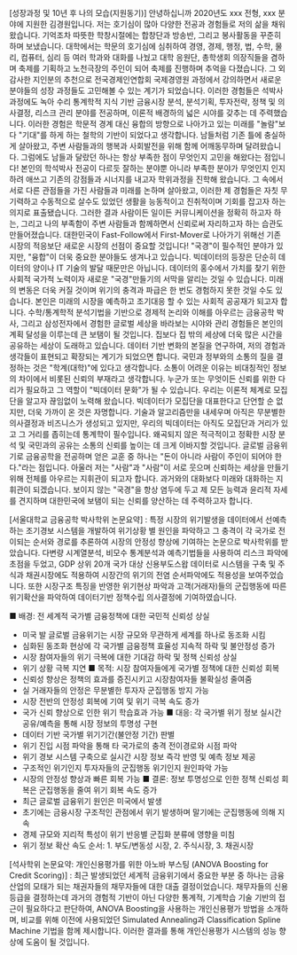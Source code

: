 [성장과정 및 10년 후 나의 모습(지원동기)]
  안녕하십니까 2020년도 xxx 전형, xxx 분야에 지원한 김경원입니다. 저는 호기심이 많아 다양한 전공과 경험들로 저의 삶을 채워왔습니다. 기억조차 따뜻한 학창시절에는 합창단과 방송반, 그리고 봉사활동을 꾸준히 하며 보냈습니다. 대학에서는 학문의 호기심에 심취하여 경영, 경제, 행정, 법, 수학, 물리, 컴퓨터, 심리 등 여러 학과와 대화를 나눴고 대학 응원단, 총학생회 의장직들을 겸하며 축제를 기획하고 노천극장의 주인이 되어 축제를 진행하며 추억을 다졌습니다. 그 외 감사한 지인분의 추천으로 전국경제인연합회 국제경영원 과정에서 강의하면서 새로운 분야들의 성장 과정들도 고민해볼 수 있는 계기가 되었습니다. 이러한 경험들은 석박사 과정에도 녹아 수리 통계학적 지식 기반 금융시장 분석, 분석기획, 투자전략, 정책 및 의사결정, 리스크 관리 분야를 전공하며, 이론적 배경하의 넓은 시야를 갖추는 데 주력했습니다. 이러한 경험은 학문적 경계 대신 융합의 방향으로 나아가고 있는 미래를 "놀람"보다 "기대"를 하게 하는 철학의 기반이 되었다고 생각합니다. 남들처럼 기존 틀에 충실하게 살아왔고, 주변 사람들과의 행복과 사회발전을 위해 함께 어깨동무하며 달려왔습니다. 그럼에도 남들과 달랐던 하나는 항상 부족한 점이 무엇인지 고민을 해왔다는 점입니다! 본인의 학석박사 전공이 다르듯 잘하는 분야뿐 아니라 부족한 분야가 무엇인지 인지하려 애쓰고 기존의 강점들과 시너지를 내고자 학위과정을 진학해 왔습니다. 그 속에서 서로 다른 관점들을 가진 사람들과 미래를 논하며 살아왔고, 이러한 제 경험들은 자칫 무기력하고 수동적으로 살수도 있었던 생활을 능동적이고 진취적이며 기회를 잡고자 하는 의지로 표출됐습니다. 그러한 결과 사람이든 일이든 커뮤니케이션을 정확히 하고자 하는, 그리고 나의 부족함이 주변 사람들과 함께하면서 신뢰로써 자리하고자 하는 습관도 만들어졌습니다.
  대한민국이 Fast-Follow에서 First-Mover로 나아가기 위해선 기존 시장의 적응보단 새로운 시장의 선점이 중요할 것입니다! "국경"이 필수적인 분야가 있지만, "융합"이 더욱 중요한 분야들도 생겨나고 있습니다. 빅데이터의 등장은 단순히 데이터의 양이나 IT 기술의 발달 때문만은 아닙니다. 데이터의 홍수에서 가치를 찾기 위한 사회적 국가적 노력이자 새로운 "국경"만들기의 서막을 알리는 것일 수 있습니다. 미래의 변동은 더욱 커질 것이며 위기의 충격과 파급은 한 번도 경험하지 못한 것일 수도 있습니다. 본인은 미래의 시장을 예측하고 조기대응 할 수 있는 사회적 공공재가 되고자 합니다. 수학/통계학적 분석기법을 기반으로 경제적 논리와 이해를 아우르는 금융공학 박사, 그리고 삼성전자에서 경험한 글로벌 세상을 바라보는 시야와 관리 경험들은 본인의 계획 달성을 이루는데 큰 보탬이 될 것입니다. 집보다 집 밖의 세상에 더욱 많은 시간을 공유하는 세상이 도래하고 있습니다. 데이터 기반 변화의 본질을 연구하여, 저의 경험과 생각들이 표현되고 확장되는 계기가 되었으면 합니다. 국민과 정부와의 소통의 질을 결정하는 것은 "학계(대학)"에 있다고 생각합니다. 소통이 어려운 이유는 비대칭적인 정보의 차이에서 비롯된 신뢰의 부재라고 생각합니다. 누군가 또는 무엇이든 신뢰를 위한 다리가 필요하고 그 역할이 "빅데이터 문화"가 될 수 있습니다. 우리는 이론적 체계로 모집단을 알고자 끊임없이 노력해 왔습니다. 빅데이터가 모집단을 대표한다고 단언할 순 없지만, 더욱 가까이 온 것은 자명합니다. 기술과 알고리즘만을 내세우며 아직은 무분별한 의사결정과 비즈니스가 생성되고 있지만, 우리의 빅데이터는 아직도 모집단과 거리가 있고 그 거리를 좁히는데 통계학이 필수입니다. 왜곡되지 않은 적극적이고 정확한 시장 분석 및 국민과의 공유는 소통의 신뢰를 높이는 데 크게 이바지할 것입니다. 글로벌 금융위기로 금융공학을 전공하며 얻은 교훈 중 하나는 "돈이 아니라 사람이 주인이 되어야 한다."라는 점입니다. 아울러 저는 "사람"과 "사람"이 서로 웃으며 신뢰하는 세상을 만들기 위해 전체를 아우르는 지휘관이 되고자 합니다. 과거와의 대화보다 미래와 대화하는 지휘관이 되겠습니다. 보이지 않는 "국경"을 항상 염두에 두고 제 모든 능력과 윤리적 자세를 견지하며 대한민국에 보탬이 되는 신뢰를 양산하는 데 주력하고자 합니다.

[서울대학교 금융공학 박사학위 논문요약]
: 특정 시장의 위기발생을 데이터에서 선예측하는 조기경보 시스템을 개발하여 위기상황 별 원인을 파악하고 그 충격이 각 국가로 전이되는 순서와 경로를 추론하여 시장의 안정성 향상에 기여하는 논문으로 박사학위를 받았습니다. 다변량 시계열분석, 비모수 통계분석과 예측기법들을 사용하여 리스크 파악에 초점을 두었고, GDP 상위 20개 국가 대상 신용부도스왑 데이터로 시스템을 구축 및 주식과 채권시장에도 적용하여 시장간의 위기의 전염 순서파악에도 적용성을 보여주었습니다. 또한 시장구조 특징을 반영한 위기현상 파악과 고객(거래자)들의 군집행동에 따른 위기확산을 파악하여 데이터기반 정책수립 의사결정에 기여하였습니다.

■ 배경: 전 세계적 국가별 금융정책에 대한 국민적 신뢰성 상실
- 미국 발 글로벌 금융위기는 시장 규모와 무관하게 세계를 하나로 동조화 시킴
- 심화된 동조화 현상에 각 국가별 금융정책 효율성 지속적 하락 및 불안정성 증가
- 시장 참여자들의 위기 극복에 대한 기대감 하락 및 정책 신뢰성 상실
- 위기 상황 극복 지연
■ 목적: 시장 참여자들에게 국가별 정책에 대한 신뢰성 회복
- 신뢰성 향상은 정책의 효과를 증진시키고 시장참여자들 불확실성 줄여줌
- 실 거래자들의 안정은 무분별한 투자자 군집행동 방지 가능
- 시장 전반의 안정성 회복에 기여 및 위기 극복 속도 증가
- 국가 신뢰 향상으로 인한 위기 학습효과 가능
■ 대응: 각 국가별 위기 정보 실시간 공유/예측을 통해 시장 정보의 투명성 구현
- 데이터 기반 국가별 위기기간(불안정 기간) 판별
- 위기 진입 시점 파악을 통해 타 국가로의 충격 전이경로와 시점 파악
- 위기 경보 시스템 구축으로 실시간 시장 정보 즉각 반영 및 예측 정보 제공
- 구조적인 위기인지 투자자들의 군집행동 위기인지 원인파악 가능
- 시장의 안정성 향상과 빠른 회복 가능
■ 결론: 정보 투명성으로 인한 정책 신뢰성 회복은 군집행동을 줄여 위기 회복 속도 증가
- 최근 글로벌 금융위기 원인은 미국에서 발생
- 초기에는 금융시장 구조적인 관점에서 위기 발생하며 말기에는 군집행동에 의해 지속
- 경제 규모와 지리적 특성이 위기 반응별 군집화 분류에 영향을 미침
- 위기 정보 확산 속도 순서: 1. 부도/변동성 시장, 2. 주식시장, 3. 채권시장

[석사학위 논문요약: 개인신용평가를 위한 아노바 부스팅 (ANOVA Boosting for Credit Scoring)]
: 최근 발생되었던 세계적 금융위기에서 중요한 부분 중 하나는 금융산업의 모태가 되는 채권자들의 채무자들에 대한 대출 결정이었습니다. 채무자들의 신용등급을 결정하는데 과거의 경험적 기반이 아닌 다양한 통계적, 기계학습 기술 기반의 접근이 필요하다고 판단하여, ANOVA Boosting을 사용하는 개인신용평가 방법을 소개하며, 비교를 위해 이전에 사용되었던 Simulated Annealing과 Classification Spline Machine 기법을 함께 제시합니다. 이러한 결과를 통해 개인신용평가 시스템의 성능 향상에 도움이 될 것입니다.
